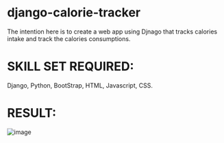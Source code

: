 # django-calorie-tracker
The intention here is to create a web app using Djnago that tracks calories intake and track the calories consumptions.

# SKILL SET REQUIRED:
 Django, Python, BootStrap, HTML, Javascript, CSS.


# RESULT:
![image](https://user-images.githubusercontent.com/46977634/92306334-36119700-ef86-11ea-83ac-ef08373529ff.png)
